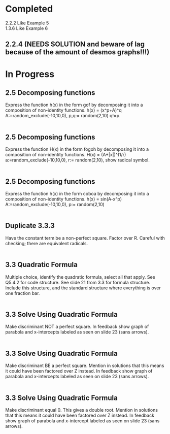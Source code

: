 # Completed
2.2.2 Like Example 5<br/>
1.3.6 Like Example 6<br/>
## 2.2.4 (NEEDS SOLUTION and beware of lag because of the amount of desmos graphs!!!)

# In Progress
## 2.5 Decomposing functions
Express the function h(x) in the form gof by decomposing it into a composition of non-identity functions. h(x) = (x^p+A)^q 
A:=random_exclude(-10,10,0), p,q:= random(2,10) q!=p.
<br/>
<br/>
## 2.5 Decomposing functions
Express the function H(x) in the form fogoh by decomposing it into a composition of non-identity functions. 
H(x) = (A+|x|)^(1/r) a:=random_exclude(-10,10,0), r:= random(2,10), show radical symbol.
<br/>
<br/>
## 2.5 Decomposing functions 
Express the function h(x) in the form coboa by decomposing it into a composition of non-identity functions. 
h(x) = sin(A-x^p) A:=random_exclude(-10,10,0), p:= random(2,10)
<br/>
<br/>
## Duplicate 3.3.3
Have the constant term be a non-perfect square. Factor over R. Careful with checking; there are equivalent radicals.
<br/>
<br/>
## 3.3 Quadratic Formula
Multiple choice, identify the quadratic formula, select all that apply. See Q5.4.2 for code structure. See slide 21 from 3.3 
for formula structure. Include this structure, and the standard structure where everything is over one fraction bar.
<br/>
<br/>
## 3.3 Solve Using Quadratic Formula
Make discriminant NOT a perfect square. In feedback show graph of parabola and x-intercepts labeled as seen on slide 23 
(sans arrows).
<br/>
<br/>
## 3.3 Solve Using Quadratic Formula
Make discriminant BE a perfect square. Mention in solutions that this means it could have been factored over Z instead. 
In feedback show graph of parabola and x-intercepts labeled as seen on slide 23 (sans arrows).
<br/>
<br/>
## 3.3 Solve Using Quadratic Formula
Make discriminant equal 0. This gives a double root. Mention in solutions that this means it could have been factored 
over Z instead. In feedback show graph of parabola and x-intercept labeled as seen on slide 23 (sans arrows).
